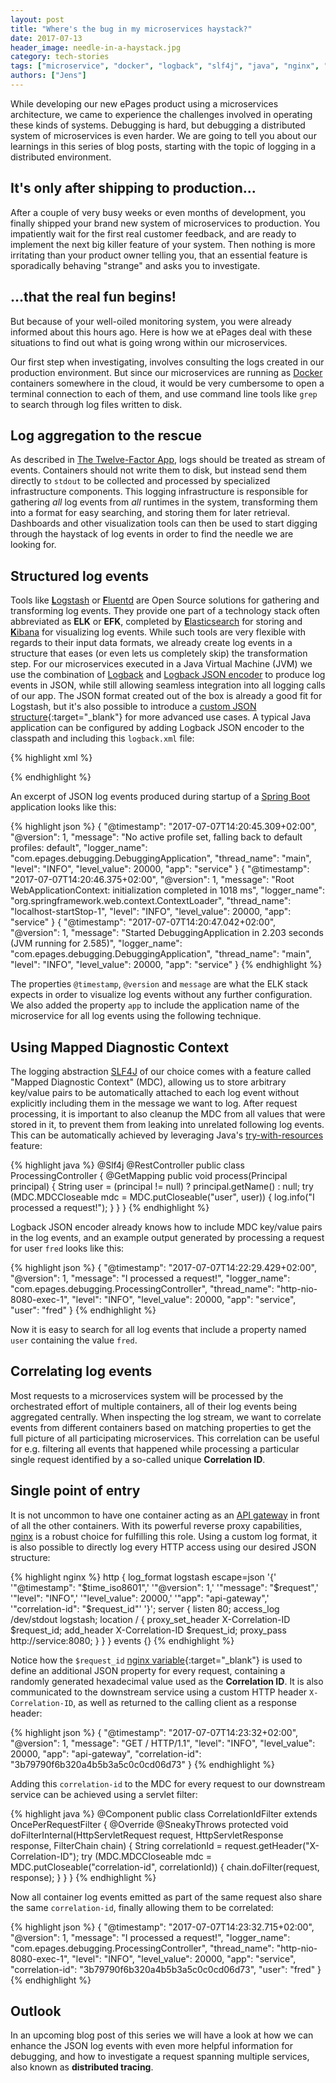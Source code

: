 ```yaml
---
layout: post
title: "Where's the bug in my microservices haystack?"
date: 2017-07-13
header_image: needle-in-a-haystack.jpg
category: tech-stories
tags: ["microservice", "docker", "logback", "slf4j", "java", "nginx", "logging"]
authors: ["Jens"]
---
```


While developing our new ePages product using a microservices architecture, we came to experience the challenges involved in operating these kinds of systems.
Debugging is hard, but debugging a distributed system of microservices is even harder.
We are going to tell you about our learnings in this series of blog posts, starting with the topic of logging in a distributed environment.

## It's only after shipping to production...

After a couple of very busy weeks or even months of development, you finally shipped your brand new system of microservices to production.
You impatiently wait for the first real customer feedback, and are ready to implement the next big killer feature of your system.
Then nothing is more irritating than your product owner telling you, that an essential feature is sporadically behaving "strange" and asks you to investigate.

## ...that the real fun begins!

But because of your well-oiled monitoring system, you were already informed about this hours ago.
Here is how we at ePages deal with these situations to find out what is going wrong within our microservices.

Our first step when investigating, involves consulting the logs created in our production environment.
But since our microservices are running as [Docker][docker] containers somewhere in the cloud, it would be very cumbersome to open a terminal connection to each of them, and use command line tools like `grep` to search through log files written to disk.

## Log aggregation to the rescue

As described in [The Twelve-Factor App][12factor], logs should be treated as stream of events.
Containers should not write them to disk, but instead send them directly to `stdout` to be collected and processed by specialized infrastructure components.
This logging infrastructure is responsible for gathering _all_ log events from _all_ runtimes in the system, transforming them into a format for easy searching, and storing them for later retrieval.
Dashboards and other visualization tools can then be used to start digging through the haystack of log events in order to find the needle we are looking for.

## Structured log events

Tools like [**L**ogstash][logstash] or [**F**luentd][fluentd] are Open Source solutions for gathering and transforming log events.
They provide one part of a technology stack often abbreviated as **ELK** or **EFK**, completed by [**E**lasticsearch][elasticsearch] for storing and [**K**ibana][kibana] for visualizing log events.
While such tools are very flexible with regards to their input data formats, we already create log events in a structure that eases (or even lets us completely skip) the transformation step.
For our microservices executed in a Java Virtual Machine (JVM) we use the combination of [Logback][logback] and [Logback JSON encoder][logstash-logback-encoder] to produce log events in JSON, while still allowing seamless integration into all logging calls of our app.
The JSON format created out of the box is already a good fit for Logstash, but it's also possible to introduce a [custom JSON structure](https://github.com/logstash/logstash-logback-encoder#composite-encoderlayout){:target="_blank"} for more advanced use cases.
A typical Java application can be configured by adding Logback JSON encoder to the classpath and including this `logback.xml` file:

{% highlight xml %}
<?xml version="1.0" encoding="UTF-8"?>
<configuration>
    <appender name="STDOUT" class="ch.qos.logback.core.ConsoleAppender">
        <encoder class="net.logstash.logback.encoder.LogstashEncoder"/>
    </appender>
    <root level="INFO">
        <appender-ref ref="STDOUT"/>
    </root>
</configuration>
{% endhighlight %}

An excerpt of JSON log events produced during startup of a [Spring Boot][spring-boot] application looks like this:

{% highlight json %}
{
  "@timestamp": "2017-07-07T14:20:45.309+02:00",
  "@version": 1,
  "message": "No active profile set, falling back to default profiles: default",
  "logger_name": "com.epages.debugging.DebuggingApplication",
  "thread_name": "main",
  "level": "INFO",
  "level_value": 20000,
  "app": "service"
} {
  "@timestamp": "2017-07-07T14:20:46.375+02:00",
  "@version": 1,
  "message": "Root WebApplicationContext: initialization completed in 1018 ms",
  "logger_name": "org.springframework.web.context.ContextLoader",
  "thread_name": "localhost-startStop-1",
  "level": "INFO",
  "level_value": 20000,
  "app": "service"
} {
  "@timestamp": "2017-07-07T14:20:47.042+02:00",
  "@version": 1,
  "message": "Started DebuggingApplication in 2.203 seconds (JVM running for 2.585)",
  "logger_name": "com.epages.debugging.DebuggingApplication",
  "thread_name": "main",
  "level": "INFO",
  "level_value": 20000,
  "app": "service"
}
{% endhighlight %}

The properties `@timestamp`, `@version` and `message` are what the ELK stack expects in order to visualize log events without any further configuration.
We also added the property `app` to include the application name of the microservice for all log events using the following technique.

## Using Mapped Diagnostic Context

The logging abstraction [SLF4J][slf4j] of our choice comes with a feature called "Mapped Diagnostic Context" (MDC), allowing us to store arbitrary key/value pairs to be automatically attached to each log event without explicitly including them in the message we want to log.
After request processing, it is important to also cleanup the MDC from all values that were stored in it, to prevent them from leaking into unrelated following log events.
This can be automatically achieved by leveraging Java's [try-with-resources][try-with-resources] feature:

{% highlight java %}
@Slf4j
@RestController
public class ProcessingController {
    @GetMapping
    public void process(Principal principal) {
        String user = (principal != null) ? principal.getName() : null;
        try (MDC.MDCCloseable mdc = MDC.putCloseable("user", user)) {
            log.info("I processed a request!");
        }
    }
}
{% endhighlight %}

Logback JSON encoder already knows how to include MDC key/value pairs in the log events, and an example output generated by processing a request for user `fred` looks like this:

{% highlight json %}
{
  "@timestamp": "2017-07-07T14:22:29.429+02:00",
  "@version": 1,
  "message": "I processed a request!",
  "logger_name": "com.epages.debugging.ProcessingController",
  "thread_name": "http-nio-8080-exec-1",
  "level": "INFO",
  "level_value": 20000,
  "app": "service",
  "user": "fred"
}
{% endhighlight %}

Now it is easy to search for all log events that include a property named `user` containing the value `fred`.

## Correlating log events

Most requests to a microservices system will be processed by the orchestrated effort of multiple containers, all of their log events being aggregated centrally.
When inspecting the log stream, we want to correlate events from different containers based on matching properties to get the full picture of all participating microservices.
This correlation can be useful for e.g. filtering all events that happened while processing a particular single request identified by a so-called unique **Correlation ID**.

## Single point of entry

It is not uncommon to have one container acting as an [API gateway][api-gateway] in front of all the other containers.
With its powerful reverse proxy capabilities, [nginx][nginx] is a robust choice for fulfilling this role.
Using a custom log format, it is also possible to directly log every HTTP access using our desired JSON structure:

{% highlight nginx %}
http {
    log_format logstash escape=json
        '{'
            '"@timestamp": "$time_iso8601",'
            '"@version": 1,'
            '"message": "$request",'
            '"level": "INFO",'
            '"level_value": 20000,'
            '"app": "api-gateway",'
            '"correlation-id": "$request_id"'
        '}';
    server {
        listen 80;
        access_log /dev/stdout logstash;
        location / {
            proxy_set_header X-Correlation-ID $request_id;
            add_header       X-Correlation-ID $request_id;
            proxy_pass http://service:8080;
        }
    }
}
events {}
{% endhighlight %}

Notice how the `$request_id` [nginx variable](http://nginx.org/en/docs/http/ngx_http_core_module.html#var_request_id){:target="_blank"} is used to define an additional JSON property for every request, containing a randomly generated hexadecimal value used as the **Correlation ID**.
It is also communicated to the downstream service using a custom HTTP header `X-Correlation-ID`, as well as returned to the calling client as a response header:

{% highlight json %}
{
  "@timestamp": "2017-07-07T14:23:32+02:00",
  "@version": 1,
  "message": "GET / HTTP/1.1",
  "level": "INFO",
  "level_value": 20000,
  "app": "api-gateway",
  "correlation-id": "3b79790f6b320a4b5b3a5c0c0cd06d73"
}
{% endhighlight %}

Adding this `correlation-id` to the MDC for every request to our downstream service can be achieved using a servlet filter:

{% highlight java %}
@Component
public class CorrelationIdFilter extends OncePerRequestFilter {
    @Override
    @SneakyThrows
    protected void doFilterInternal(HttpServletRequest request, HttpServletResponse response,
                                    FilterChain chain) {
        String correlationId = request.getHeader("X-Correlation-ID");
        try (MDC.MDCCloseable mdc = MDC.putCloseable("correlation-id", correlationId)) {
            chain.doFilter(request, response);
        }
    }
}
{% endhighlight %}

Now all container log events emitted as part of the same request also share the same `correlation-id`, finally allowing them to be correlated:

{% highlight json %}
{
  "@timestamp": "2017-07-07T14:23:32.715+02:00",
  "@version": 1,
  "message": "I processed a request!",
  "logger_name": "com.epages.debugging.ProcessingController",
  "thread_name": "http-nio-8080-exec-1",
  "level": "INFO",
  "level_value": 20000,
  "app": "service",
  "correlation-id": "3b79790f6b320a4b5b3a5c0c0cd06d73",
  "user": "fred"
}
{% endhighlight %}

## Outlook

In an upcoming blog post of this series we will have a look at how we can enhance the JSON log events with even more helpful information for debugging, and how to investigate a request spanning multiple services, also known as **distributed tracing**.


[docker]:                   https://www.docker.com/         "Docker container platform"
[12factor]:                 https://12factor.net/logs       "The Twelve-Factor"
[logstash]:                 https://www.elastic.co/products/logstash    "Logstash data processing pipeline"
[fluentd]:                  http://www.fluentd.org/         "Fluentd data collector"
[elasticsearch]:            https://www.elastic.co/products/elasticsearch    "Elasticsearch search and analytics engine"
[kibana]:                   https://www.elastic.co/products/kibana    "Kibana"
[logback]:                  https://logback.qos.ch/         "Logback - The Generic, Reliable Fast & Flexible Logging Framework"
[logstash-logback-encoder]: https://github.com/logstash/logstash-logback-encoder    "Logback JSON encoder"
[slf4j]:                    https://www.slf4j.org/          "Simple Logging Facade for Java"
[spring-boot]:              https://projects.spring.io/spring-boot/ "Spring Boot"
[try-with-resources]:       https://docs.oracle.com/javase/tutorial/essential/exceptions/tryResourceClose.html          "The try-with-resources Statement"
[api-gateway]:              http://microservices.io/patterns/apigateway.html            "Pattern: API Gateway / Backend for Front-End"
[nginx]:                    https://nginx.org/en/       "nginx reverse proxy server"
